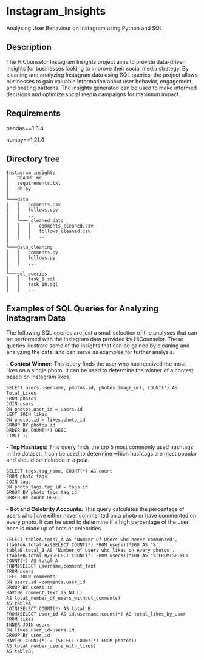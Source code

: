 # Instagram_Insights
Analysing User Behaviour on Instagram using Python and SQL

## Description
The HiCounselor Instagram Insights project aims to provide data-driven insights for businesses looking to improve their social media strategy. By cleaning and analyzing Instagram data using SQL queries, the project allows businesses to gain valuable information about user behavior, engagement, and posting patterns. The insights generated can be used to make informed decisions and optimize social media campaigns for maximum impact.

## Requirements
pandas==1.3.4

numpy==1.21.4

## Directory tree

```
Instagram_insights
│   README.md
│   requirements.txt
│   db.py
│
└───data
│   │   comments.csv
|   |   follows.csv
|   |   ...
│   └─── cleaned_data
│   │   │   comments_cleaned.csv
│   │   │   follows_cleaned.csv
│   │   │   ...
│
└───data_cleaning
│   │   comments.py
│   │   follows.py
│   │   ...
|
└───sql_queries
│   │   task_1.sql
│   │   task_10.sql
│   │   ...

 ```
 
 ## Examples of SQL Queries for Analyzing Instagram Data
 
The following SQL queries are just a small selection of the analyses that can be performed with the Instagram data provided by HiCounselor. These queries illustrate some of the insights that can be gained by cleaning and analyzing the data, and can serve as examples for further analysis.

**- Contest Winner:** This query finds the user who has received the most likes on a single photo. It can be used to determine the winner of a contest based on Instagram likes.
```
SELECT users.username, photos.id, photos.image_url, COUNT(*) AS Total_Likes
FROM photos 
JOIN users 
ON photos.user_id = users.id 
LEFT JOIN likes 
ON photos.id = likes.photo_id 
GROUP BY photos.id 
ORDER BY COUNT(*) DESC 
LIMIT 1;
```

**- Top Hashtags:** This query finds the top 5 most commonly used hashtags in the dataset. It can be used to determine which hashtags are most popular and should be included in a post.
```
SELECT tags.tag_name, COUNT(*) AS count
FROM photo_tags
JOIN tags 
ON photo_tags.tag_id = tags.id 
GROUP BY photo_tags.tag_id
ORDER BY count DESC;
```

**- Bot and Celebrity Accounts:** This query calculates the percentage of users who have either never commented on a photo or have commented on every photo. It can be used to determine if a high percentage of the user base is made up of bots or celebrities.
```
SELECT tableA.total_A AS 'Number Of Users who never commented',
(tableA.total_A/(SELECT COUNT(*) FROM users))*100 AS '%',
tableB.total_B AS 'Number of Users who likes on every photos',
(tableB.total_B/(SELECT COUNT(*) FROM users))*100 AS '%'FROM(SELECT COUNT(*) AS total_A 
FROM(SELECT username,comment_text 
FROM users 
LEFT JOIN comments 
ON users.id =comments.user_id 
GROUP BY users.id 
HAVING comment_text IS NULL) 
AS total_number_of_users_without_comments) 
AS tableA 
JOIN(SELECT COUNT(*) AS total_B 
FROM(SELECT user_id AS id,username,count(*) AS total_likes_by_user 
FROM likes 
INNER JOIN users 
ON likes.user_id=users.id 
GROUP BY user_id 
HAVING COUNT(*) = (SELECT COUNT(*) FROM photos)) 
AS total_number_users_with_likes)
AS tableB;
```
